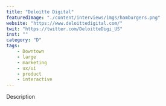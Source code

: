 ```yaml
---
title: "Deloitte Digital"
featuredImage: "./content/interviews/imgs/hamburgers.png"
website: "https://www.deloittedigital.com/"
twit: "https://twitter.com/DeloitteDigi_US"
inst: ""
category: "D"
tags:
    - Downtown
    - large
    - marketing
    - ux/ui
    - product
    - interactive
---
```


Description
